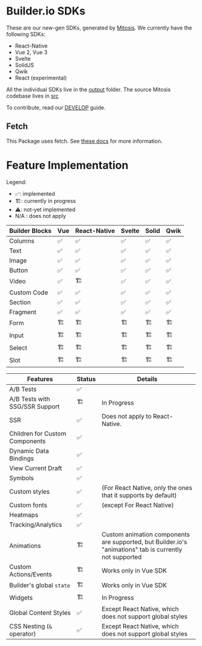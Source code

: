 # Builder.io SDKs

These are our new-gen SDKs, generated by [Mitosis](https://github.com/BuilderIO/mitosis). We currently have the following SDKs:

- React-Native
- Vue 2, Vue 3
- Svelte
- SolidJS
- Qwik
- React (experimental)

All the individual SDKs live in the [output](./output/) folder. The source Mitosis codebase lives in [src](./src/)

To contribute, read our [DEVELOP](./DEVELOP.md) guide.

## Fetch

This Package uses fetch. See [these docs](https://github.com/BuilderIO/this-package-uses-fetch/blob/main/README.md) for more information.

# Feature Implementation

Legend:

- ✅: implemented
- 🏗: currently in progress
- ⚠️: not-yet implemented
- N/A : does not apply

| Builder Blocks | Vue | React-Native | Svelte | Solid | Qwik |
| -------------- | --- | ------------ | ------ | ----- | ---- |
| Columns        | ✅  | ✅           | ✅     | ✅    | ✅   |
| Text           | ✅  | ✅           | ✅     | ✅    | ✅   |
| Image          | ✅  | ✅           | ✅     | ✅    | ✅   |
| Button         | ✅  | ✅           | ✅     | ✅    | ✅   |
| Video          | ✅  | 🏗            | ✅     | ✅    | ✅   |
| Custom Code    | ✅  | ✅           | ✅     | ✅    | ✅   |
| Section        | ✅  | ✅           | ✅     | ✅    | ✅   |
| Fragment       | ✅  | ✅           | ✅     | ✅    | ✅   |
| Form           | 🏗   | 🏗            | 🏗      | 🏗     | 🏗    |
| Input          | 🏗   | 🏗            | 🏗      | 🏗     | 🏗    |
| Select         | 🏗   | 🏗            | 🏗      | 🏗     | 🏗    |
| Slot           | 🏗   | 🏗            | 🏗      | 🏗     | 🏗    |

| Features                       | Status | Details                                                                                                 |
| ------------------------------ | ------ | ------------------------------------------------------------------------------------------------------- |
| A/B Tests                      | ✅     |                                                                                                         |
| A/B Tests with SSG/SSR Support | 🏗      | In Progress                                                                                             |
| SSR                            | ✅     | Does not apply to React-Native.                                                                         |
| Children for Custom Components | ✅     |                                                                                                         |
| Dynamic Data Bindings          | ✅     |                                                                                                         |
| View Current Draft             | ✅     |                                                                                                         |
| Symbols                        | ✅     |                                                                                                         |
| Custom styles                  | ✅     | (For React Native, only the ones that it supports by default)                                           |
| Custom fonts                   | ✅     | (except For React Native)                                                                               |
| Heatmaps                       | ✅     |                                                                                                         |
| Tracking/Analytics             | ✅     |                                                                                                         |
| Animations                     | 🏗      | Custom animation components are supported, but Builder.io's "animations" tab is currently not supported |
| Custom Actions/Events          | 🏗      | Works only in Vue SDK                                                                                   |
| Builder's global `state`       | 🏗      | Works only in Vue SDK                                                                                   |
| Widgets                        | 🏗      | In Progress                                                                                             |
| Global Content Styles          | ✅     | Except React Native, which does not support global styles                                               |
| CSS Nesting (`&` operator)     | ✅     | Except React Native, which does not support global styles                                               |
